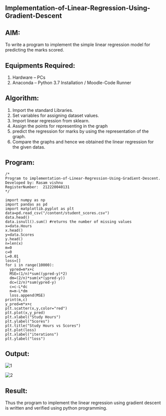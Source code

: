 ## Implementation-of-Linear-Regression-Using-Gradient-Descent

## AIM:
To write a program to implement the simple linear regression model for predicting the marks scored.

## Equipments Required:
1. Hardware – PCs
2. Anaconda – Python 3.7 Installation / Moodle-Code Runner
## Algorithm:
1. Import the standard Libraries.
2. Set variables for assigning dataset values.
3. Import linear regression from sklearn.
4. Assign the points for representing in the graph
5. predict the regression for marks by using the representation of the graph.
6. Compare the graphs and hence we obtained the linear regression for the given datas.
## Program:
~~~
/*
Program to implementation-of-Linear-Regression-Using-Gradient-Descent.
Developed by: Rasam vishnu
RegisterNumber:  212220040131
*/

import numpy as np
import pandas as pd
import matplotlib.pyplot as plt
data=pd.read_csv("/content/student_scores.csv")
data.head()
data.isnull().sum() #returns the number of missing values
x=data.Hours
x.head()
y=data.Scores
y.head()
n=len(x)
m=0
c=0
L=0.01
loss=[]
for i in range(10000):
  ypred=m*x+c
  MSE=(1/n)*sum((ypred-y)*2)
  dm=(2/n)*sum(x*(ypred-y))
  dc=(2/n)*sum(ypred-y)
  c=c-L*dc
  m=m-L*dm
  loss.append(MSE)
print(m,c)
y_pred=m*x+c
plt.scatter(x,y,color="red")
plt.plot(x,y_pred)
plt.xlabel("Study Hours")
plt.ylabel("Scores")
plt.title("Study Hours vs Scores")
plt.plot(loss)
plt.xlabel("iterations")
plt.ylabel("loss")

~~~
## Output:

![1](https://user-images.githubusercontent.com/103240414/165910207-2e8b5b5b-cac9-4738-9c8b-d3c23b88d1ee.png)

![2](https://user-images.githubusercontent.com/103240414/165910237-5d01a819-348e-4a70-9b2b-0e8c93c783e8.png)


## Result:
Thus the program to implement the linear regression using gradient descent is written and verified using python programming.

